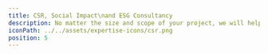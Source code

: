 ```yaml
---
title: CSR, Social Impact\nand ESG Consultancy
description: No matter the size and scope of your project, we will help you realise your philanthropic motivations whilst engaging and harnessing your team's collective talent and passion to ensure your company's values are furthered; UN development goals are met and our world is a better place as a result.
iconPath: ../../assets/expertise-icons/csr.png
position: 5
---
```

